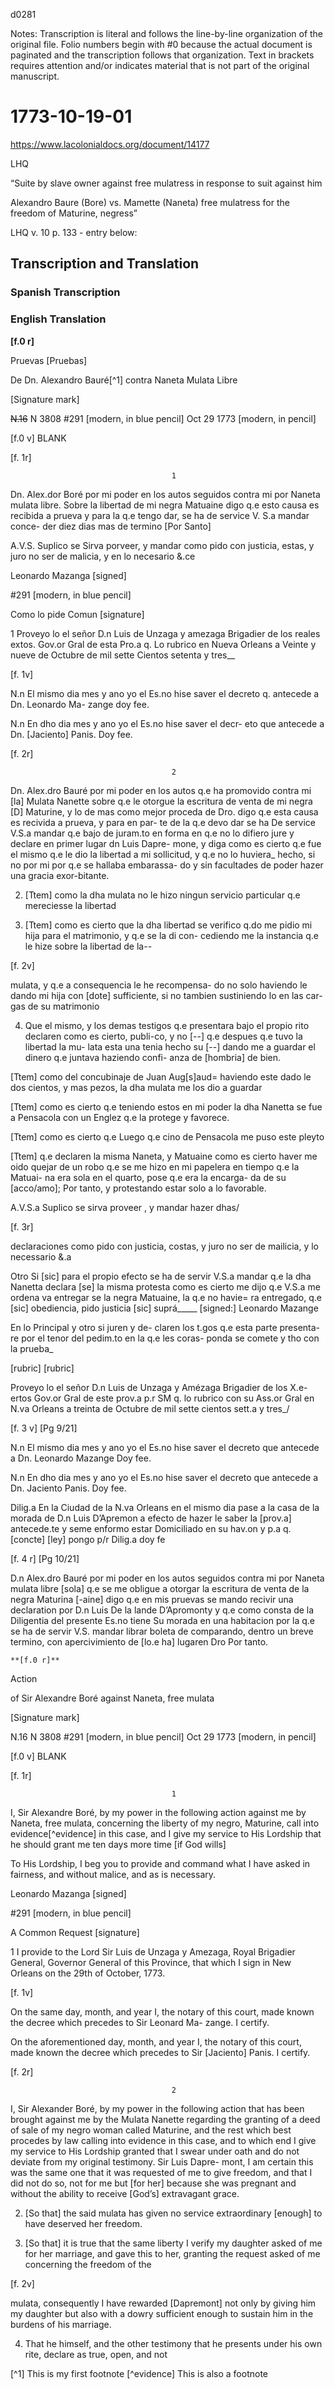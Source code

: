 ﻿d0281


Notes: Transcription is literal and follows the line-by-line organization of the original file. Folio numbers begin with #0 because the actual document is paginated and the transcription follows that organization.
Text in brackets requires attention and/or indicates material that is not part of the original manuscript.




# 1773-10-19-01
https://www.lacolonialdocs.org/document/14177 


LHQ

“Suite by slave owner against free mulatress in response to suit against him


Alexandro Baure (Bore)
vs.
Mamette (Naneta) free mulatress
for the freedom of Maturine, negress”


LHQ v. 10 p. 133 - entry below: 


  





## Transcription and Translation


### Spanish Transcription




### English Translation
**[f.0 r]** 


Pruevas [Pruebas]


De Dn. Alexandro Bauré[^1]
 contra
Naneta Mulata Libre


[Signature mark]


~~N.16~~ N 3808
#291 [modern, in blue pencil]
Oct 29 1773 [modern, in pencil]




[f.0 v] BLANK


[f. 1r]


                                        1
Dn. Alex.dor Boré por mi poder en los autos seguidos 
contra mi por Naneta mulata libre. Sobre la libertad 
de mi negra Matuaine digo q.e esto causa es recibida a prueva 
y para la q.e tengo dar, se ha de service V. S.a mandar conce- 
der diez dias mas de termino [Por Santo]


A.V.S.      Suplico se Sirva porveer, y mandar como pido con justicia, estas, y juro no ser de malicia, y en lo necesario &.ce


Leonardo Mazanga [signed]




#291 [modern, in blue pencil]


Como lo pide Comun
[signature]


1  Proveyo lo el señor D.n Luis de Unzaga 
y amezaga Brigadier de los reales extos. 
Gov.or Gral de esta Pro.a q. Lo rubrico en 
Nueva Orleans a Veinte y nueve de Octubre 
de mil sette Cientos setenta y tres__


[f. 1v]


N.n  El mismo dia mes y ano yo el 
Es.no hise saver el decreto q. 
antecede a Dn. Leonardo Ma-
zange doy fee.


N.n  En dho dia mes y ano yo el 
Es.no hise saver el decr-
eto que antecede a Dn. [Jaciento]
Panis. Doy fee.


[f. 2r]


                                        2
Dn. Alex.dro Bauré por mi poder en los autos q.e 
ha promovido contra mi [la] Mulata Nanette sobre 
q.e le otorgue la escritura de venta de mi negra [D] 
Maturine, y lo de mas como mejor proceda de Dro. 
digo q.e esta causa es recivida a prueva, y para en par-
te de la q.e devo dar se ha De service V.S.a mandar 
q.e bajo de juram.to en forma en q.e no lo difiero 
jure y declare en primer lugar dn Luis Dapre-
mone, y diga como es cierto q.e fue el mismo q.e le 
dio la libertad a mi sollicitud, y q.e no lo huviera_ 
hecho, si no por mi por q.e se hallaba embarassa-
do y sin facultades de poder hazer una gracia exor-bitante.


2. [Ttem] como la dha mulata no le hizo ningun servicio 
particular q.e mereciesse la libertad 


3. [Ttem] como es cierto que la dha libertad se verifico q.do 
me pidio mi hija para el matrimonio, y q.e se la di con-
cediendo me la instancia q.e le hize sobre la libertad de la--


[f. 2v]


mulata, y q.e a consequencia le he recompensa-
do no solo haviendo le dando mi hija con [dote] 
sufficiente, si no tambien sustiniendo lo en las car-
gas de su matrimonio


4. Que el mismo, y los demas testigos q.e presentara 
bajo el propio rito declaren como es cierto, publi-co, 
y no [--] q.e despues q.e tuvo la libertad la mu-
lata esta una tenia hecho su [--] dando me 
a guardar el dinero q.e juntava haziendo confi-
anza de [hombria] de bien.


[Ttem] como del concubinaje de Juan Aug[s]aud=
haviendo este dado le dos cientos, y mas pezos, la
dha mulata me los dio a guardar


[Ttem] como es cierto q.e teniendo estos en mi poder
la dha Nanetta se fue a Pensacola con un Englez
q.e la protege y favorece.


[Ttem] como es cierto q.e Luego q.e cino de Pensacola
me puso este pleyto


[Ttem] q.e declaren la misma Naneta, y Matuaine
como es cierto haver me oido quejar de un robo
q.e se me hizo en mi papelera en tiempo q.e la Matuai-
na era sola en el quarto, pose q.e era la encarga-
da de su [acco/amo]; Por tanto, y protestando estar solo
a lo favorable.


A.V.S.a  Suplico se sirva proveer , y mandar hazer dhas/


[f. 3r]


declaraciones como pido con justicia, costas, y juro
no ser de mailicia, y lo necessario &.a


Otro Si [sic] para el propio efecto se ha de servir V.S.a
mandar q.e la dha Nanetta declara [se] la misma 
protesta como es cierto me dijo q.e V.S.a me ordena
va entregar se la negra Matuaine, la q.e no havie=
ra entregado, q.e [sic] obediencia, pido justicia [sic]
suprá_____
[signed:] Leonardo Mazange




En lo Principal y otro si juren y de-
claren los t.gos q.e esta parte presenta-
re por el tenor del pedim.to en la q.e les coras-
ponda se  comete y tho con la prueba_


[rubric]                                     [rubric]


Proveyo lo el señor D.n Luis de Unzaga
y Amézaga Brigadier de los X.e-
ertos Gov.or Gral de este prov.a p.r SM
q. lo rubrico con su Ass.or Gral en 
N.va Orleans a treinta de Octubre
de mil sette cientos sett.a y tres_/


[f. 3 v] [Pg 9/21]
 


N.n  El mismo dia mes y ano yo el 
Es.no hise saver el decreto que
antecede a Dn. Leonardo Mazange 
Doy fee.


N.n  En dho dia mes y ano yo el Es.no 
hise saver el decreto que antecede 
a Dn. Jaciento Panis. Doy fee.


Dilig.a   En la Ciudad de la N.va Orleans en
el mismo dia pase a la casa de la morada
de D.n Luis D’Apremon a efecto de
hazer le saber la [prov.a] antecede.te
y seme enformo estar Domiciliado
en su hav.on y p.a q. [concte] [ley] 
pongo p/r Dilig.a doy fe




[f. 4 r] [Pg 10/21]


D.n Alex.dro Bauré por mi poder en los autos
seguidos contra mi por Naneta mulata libre [sola]
q.e se me obligue a otorgar la escritura de venta de la
negra Maturina [-aine] digo q.e en mis pruevas se mando recivir
una declaration por D.n Luis De la lande D’Apromonty y
q.e como consta de la Diligentia del presente Es.no tiene Su
morada en una habitacion por la q.e se ha de servir V.S.
mandar librar boleta de comparando, dentro un breve
termino, con apercivimiento de [lo.e ha] lugaren Dro
Por tanto.


	**[f.0 r]** 


Action


of Sir Alexandre Boré
 against
Naneta, free mulata 


[Signature mark]


N.16  N 3808
#291 [modern, in blue pencil]
Oct 29 1773 [modern, in pencil]




[f.0 v] BLANK


[f. 1r]


                                        1
I, Sir Alexandre Boré, by my power in the following action
against me by Naneta, free mulata, concerning the liberty
of my negro, Maturine, call into evidence[^evidence] in this case,
and I give my service to His Lordship that he should
grant me ten days more time [if God wills]


To His Lordship, I beg you to provide and command what I have asked in
fairness, and without malice, and as is necessary.


Leonardo Mazanga [signed] 


#291 [modern, in blue pencil]


A Common Request
[signature]


1  I provide to the Lord Sir Luis de Unzaga
y Amezaga, Royal Brigadier General, 
Governor General of this Province, that which I sign in
New Orleans on the 29th of October,
1773.


[f. 1v]


On the same day, month, and year I, 
the notary of this court, made known the decree
which precedes to Sir Leonard Ma-
zange. I certify.


On the aforementioned day, month, and year I, 
the notary of this court, made known the decree
which precedes to Sir [Jaciento]
Panis. I certify.


[f. 2r]


                                        2
I, Sir Alexander Boré, by my power in the following action that
has been brought against me by the Mulata Nanette regarding the granting of a deed of sale of my negro woman called Maturine, and the rest which best procedes by law 
calling into evidence in this case, and to which 
end I give my service to His Lordship granted that 
I swear under oath and do not deviate
from my original testimony. Sir Luis Dapre-
mont, I am certain this was the same one that it was
requested of me to give freedom, and that I did not
do so, not for me but [for her] because she was pregnant
and without the ability to receive [God’s] extravagant grace.


2. [So that] the said mulata has given no service 
extraordinary [enough] to have deserved her freedom. 


3. [So that] it is true that the same liberty I verify 
my daughter asked of me for her marriage, and gave this to her,
granting the request asked of me concerning the freedom of the


[f. 2v]


mulata, consequently I have rewarded [Dapremont] 
not only by giving him my daughter but also with a dowry
sufficient enough to sustain him in the
burdens of his marriage.


4. That he himself, and the other testimony that he presents under his own rite, declare as true, open, and not


[^1] This is my first footnote
[^evidence] This is also a footnote
